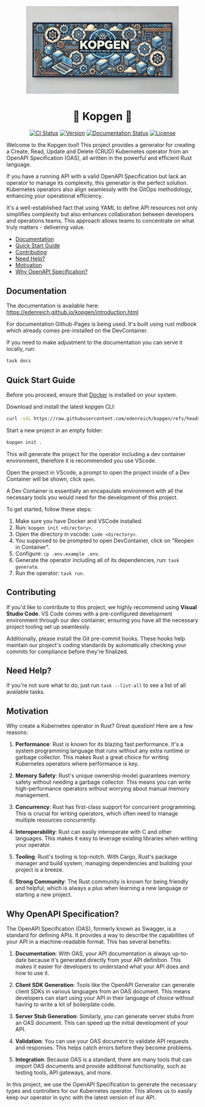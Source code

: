 <p align="center">
  <img src="logo/kopgen.webp" alt="Kopgen Logo" width="400"/>
</p>
<h1 align="center">🦀 Kopgen 🦀</h1>

<p align="center">
<a href="https://github.com/edenreich/kopgen/actions"><img src="https://github.com/edenreich/kopgen/actions/workflows/ci.yml/badge.svg" alt="CI Status"/></a>
<a href="https://github.com/edenreich/kopgen/releases"><img src="https://img.shields.io/github/v/release/edenreich/kopgen?color=blue&style=flat-square" alt="Version"/></a>
<a href="https://github.com/edenreich/kopgen/actions"><img src="https://github.com/edenreich/kopgen/actions/workflows/docs.yml/badge.svg" alt="Documentation Status"/></a>
<a href="https://github.com/edenreich/kopgen/blob/main/LICENSE"><img src="https://img.shields.io/github/license/edenreich/kopgen?color=blue&style=flat-square" alt="License"/></a>
</p>

Welcome to the Kopgen tool! This project provides a generator for creating a Create, Read, Update and Delete (CRUD) Kubernetes operator from an OpenAPI Specification (OAS), all written in the powerful and efficient Rust language.

If you have a running API with a valid OpenAPI Specification but lack an operator to manage its complexity, this generator is the perfect solution. Kubernetes operators also align seamlessly with the GitOps methodology, enhancing your operational efficiency.

It's a well-established fact that using YAML to define API resources not only simplifies complexity but also enhances collaboration between developers and operations teams. This approach allows teams to concentrate on what truly matters - delivering value.

- [Documentation](#documentation)
- [Quick Start Guide](#quick-start-guide)
- [Contributing](#contributing)
- [Need Help?](#need-help)
- [Motivation](#motivation)
- [Why OpenAPI Specification?](#why-openapi-specification)

## Documentation

The documentation is available here: https://edenreich.github.io/kopgen/introduction.html

For documentation Github-Pages is being used.
It's built using rust mdbook which already comes pre-installed on the DevContainer.

If you need to make adjustment to the documentation you can serve it locally, run:

```bash
task docs
```

## Quick Start Guide

Before you proceed, ensure that [Docker](https://docs.docker.com/engine/install/) is installed on your system.

Download and install the latest kopgen CLI:

```sh
curl -sSL https://raw.githubusercontent.com/edenreich/kopgen/refs/heads/main/install.sh | sh
```

Start a new project in an empty folder:

```bash
kopgen init .
```

This will generate the project for the operator including a dev container environment, therefore it is recommended you use VScode.

Open the project in VScode, a prompt to open the project inside of a Dev Container will be shown, click `open`.

A Dev Container is essentially an encapsulate environment with all the necessary tools you would need for the development of this project.

To get started, follow these steps:

1. Make sure you have Docker and VSCode installed.
2. Run: `kopgen init <directory>`.
3. Open the directory in vscode: `code <directory>`.
4. You supposed to be prompted to open DevContainer, click on "Reopen in Container".
5. Configure: `cp .env.example .env`.
6. Generate the operator including all of its dependencies, run: `task generate`.
7. Run the operator: `task run`.

## Contributing

If you'd like to contribute to this project, we highly recommend using **Visual Studio Code**. VS Code comes with a pre-configured development environment through our dev container, ensuring you have all the necessary project tooling set up seamlessly.

Additionally, please install the Git pre-commit hooks. These hooks help maintain our project's coding standards by automatically checking your commits for compliance before they're finalized.

## Need Help?

If you're not sure what to do, just run `task --list-all` to see a list of all available tasks.

## Motivation

Why create a Kubernetes operator in Rust? Great question! Here are a few reasons:

1. **Performance**: Rust is known for its blazing fast performance. It's a system programming language that runs without any extra runtime or garbage collector. This makes Rust a great choice for writing Kubernetes operators where performance is key.

2. **Memory Safety**: Rust's unique ownership model guarantees memory safety without needing a garbage collector. This means you can write high-performance operators without worrying about manual memory management.

3. **Concurrency**: Rust has first-class support for concurrent programming. This is crucial for writing operators, which often need to manage multiple resources concurrently.

4. **Interoperability**: Rust can easily interoperate with C and other languages. This makes it easy to leverage existing libraries when writing your operator.

5. **Tooling**: Rust's tooling is top-notch. With Cargo, Rust's package manager and build system, managing dependencies and building your project is a breeze.

6. **Strong Community**: The Rust community is known for being friendly and helpful, which is always a plus when learning a new language or starting a new project.

## Why OpenAPI Specification?

The OpenAPI Specification (OAS), formerly known as Swagger, is a standard for defining APIs. It provides a way to describe the capabilities of your API in a machine-readable format. This has several benefits:

1. **Documentation**: With OAS, your API documentation is always up-to-date because it's generated directly from your API definition. This makes it easier for developers to understand what your API does and how to use it.

2. **Client SDK Generation**: Tools like the OpenAPI Generator can generate client SDKs in various languages from an OAS document. This means developers can start using your API in their language of choice without having to write a lot of boilerplate code.

3. **Server Stub Generation**: Similarly, you can generate server stubs from an OAS document. This can speed up the initial development of your API.

4. **Validation**: You can use your OAS document to validate API requests and responses. This helps catch errors before they become problems.

5. **Integration**: Because OAS is a standard, there are many tools that can import OAS documents and provide additional functionality, such as testing tools, API gateways, and more.

In this project, we use the OpenAPI Specification to generate the necessary types and controllers for our Kubernetes operator. This allows us to easily keep our operator in sync with the latest version of our API.
